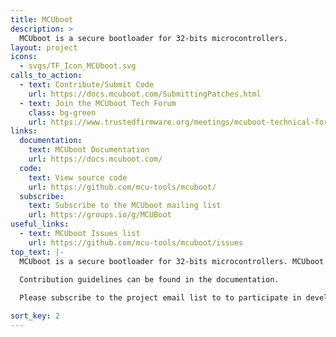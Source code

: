 ```yaml
---
title: MCUboot
description: >
  MCUboot is a secure bootloader for 32-bits microcontrollers. 
layout: project
icons:
  - svgs/TF_Icon_MCUboot.svg
calls_to_action:
  - text: Contribute/Submit Code
    url: https://docs.mcuboot.com/SubmittingPatches.html
  - text: Join the MCUboot Tech Forum
    class: bg-green
    url: https://www.trustedfirmware.org/meetings/mcuboot-technical-forum
links:
  documentation:
    text: MCUboot Documentation
    url: https://docs.mcuboot.com/
  code:
    text: View source code
    url: https://github.com/mcu-tools/mcuboot/
  subscribe:
    text: Subscribe to the MCUboot mailing list
    url: https://groups.io/g/MCUBoot
useful_links:
  - text: MCUboot Issues list
    url: https://github.com/mcu-tools/mcuboot/issues
top_text: |-
  MCUboot is a secure bootloader for 32-bits microcontrollers. MCUboot defines a common infrastructure for the bootloader and the system flash layout on microcontroller systems, and provides a secure bootloader that enables easy software upgrade. MCUboot is not dependent on any specific operating system and hardware and relies on hardware porting layers from the operating system it works with.
  
  Contribution guidelines can be found in the documentation.

  Please subscribe to the project email list to to participate in development discussions.

sort_key: 2
---
```


